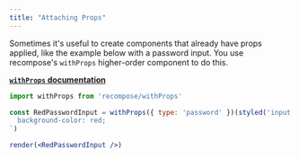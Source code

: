 ```yaml
---
title: "Attaching Props"
---
```


Sometimes it's useful to create components that already have props applied, like the example below with a password input. You use recompose's `withProps`
higher-order component to do this.

**[`withProps` documentation](https://github.com/acdlite/recompose/blob/master/docs/API.md#withprops)**

```jsx live
import withProps from 'recompose/withProps'

const RedPasswordInput = withProps({ type: 'password' })(styled('input')`
  background-color: red;
`)

render(<RedPasswordInput />)
```
